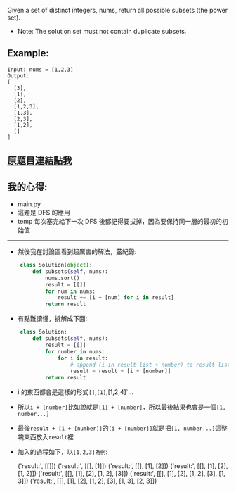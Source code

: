 Given a set of distinct integers, nums, return all possible subsets (the power set).

* Note: The solution set must not contain duplicate subsets.

## Example:

	Input: nums = [1,2,3]
	Output:
	[
	  [3],
	  [1],
	  [2],
	  [1,2,3],
	  [1,3],
	  [2,3],
	  [1,2],
	  []
	]

## [原題目連結點我](https://leetcode.com/problems/subsets/)
	
## 我的心得:
* main.py
* 這題是 DFS 的應用
* temp 每次塞完給下一次 DFS 後都記得要拔掉，因為要保持同一層的最初的初始值
-----

* 然後我在討論區看到超厲害的解法，茲紀錄:

```python
	class Solution(object):
		def subsets(self, nums):
			nums.sort()
			result = [[]]
			for num in nums:
				result += [i + [num] for i in result]
			return result
```
* 有點難讀懂，拆解成下面:
```python
	class Solution:
		def subsets(self, nums):
			result = [[]]
			for number in nums:
				for i in result:
					# append (i in result list + number) to result list
					result = result + [i + [number]]
			return result
```
* i 的東西都會是這樣的形式`[]`,`[1]`,[1,2,4]`...
* 所以`i + [number]`比如說就是`[1] + [number]`，所以最後結果也會是一個`[1, number...]`
* 最後`result + [i + [number]]`的`[i + [number]]`就是把`[1, number...]`這整塊東西放入`result`裡
* 加入的過程如下，以`[1,2,3]為例`:

	('result:', [[]])
	('result:', [[], [1]])
	('result:', [[], [1], [2]])
	('result:', [[], [1], [2], [1, 2]])
	('result:', [[], [1], [2], [1, 2], [3]])
	('result:', [[], [1], [2], [1, 2], [3], [1, 3]])
	('result:', [[], [1], [2], [1, 2], [3], [1, 3], [2, 3]])